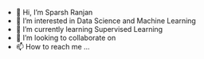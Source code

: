 - 👋 Hi, I’m Sparsh Ranjan
- 👀 I’m interested in Data Science and Machine Learning
- 🌱 I’m currently learning Supervised Learning
- 💞️ I’m looking to collaborate on 
- 📫 How to reach me ...

<!---
Captain-Sparsh/Captain-Sparsh is a ✨ special ✨ repository because its `README.md` (this file) appears on your GitHub profile.
You can click the Preview link to take a look at your changes.
--->

